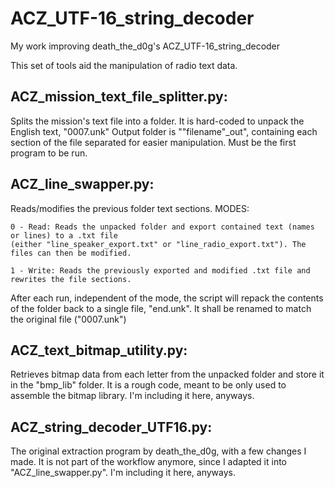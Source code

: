 # ACZ_UTF-16_string_decoder
My work improving death_the_d0g's ACZ_UTF-16_string_decoder

This set of tools aid the manipulation of radio text data.

## ACZ_mission_text_file_splitter.py:
  Splits the mission's text file into a folder. It is hard-coded to unpack the English text, "0007.unk"
  Output folder is ""filename"_out", containing each section of the file separated for easier manipulation.
  Must be the first program to be run.

## ACZ_line_swapper.py:
  Reads/modifies the previous folder text sections.
  MODES:
    
    0 - Read: Reads the unpacked folder and export contained text (names or lines) to a .txt file
    (either "line_speaker_export.txt" or "line_radio_export.txt"). The files can then be modified.
    
    1 - Write: Reads the previously exported and modified .txt file and rewrites the file sections.
  After each run, independent of the mode, the script will repack the contents of the folder back to a single file,
  "end.unk". It shall be renamed to match the original file ("0007.unk")

## ACZ_text_bitmap_utility.py:
  Retrieves bitmap data from each letter from the unpacked folder and store it in the "bmp_lib" folder.
  It is a rough code, meant to be only used to assemble the bitmap library. I'm including it here, anyways.
  
## ACZ_string_decoder_UTF16.py:
  The original extraction program by death_the_d0g, with a few changes I made.
  It is not part of the workflow anymore, since I adapted it into "ACZ_line_swapper.py". I'm including it here, anyways.
